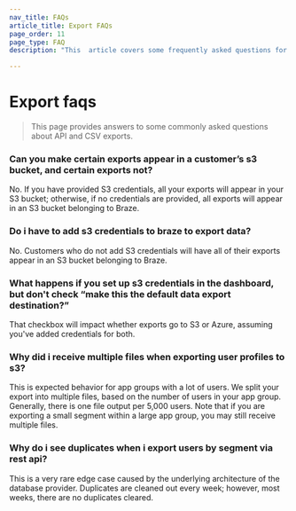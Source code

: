 ```yaml
---
nav_title: FAQs
article_title: Export FAQs
page_order: 11
page_type: FAQ
description: "This  article covers some frequently asked questions for API and CSV exports."

---
```


# Export faqs

> This page provides answers to some commonly asked questions about API and CSV exports.

### Can you make certain exports appear in a customer’s s3 bucket, and certain exports not?

No. If you have provided S3 credentials, all your exports will appear in your S3 bucket; otherwise, if no credentials are provided, all exports will appear in an S3 bucket belonging to Braze.

### Do i have to add s3 credentials to braze to export data?

No. Customers who do not add S3 credentials will have all of their exports appear in an S3 bucket belonging to Braze.

### What happens if you set up s3 credentials in the dashboard, but don't check “make this the default data export destination?”

That checkbox will impact whether exports go to S3 or Azure, assuming you've added credentials for both.

### Why did i receive multiple files when exporting user profiles to s3?

This is expected behavior for app groups with a lot of users. We split your export into multiple files, based on the number of users in your app group. Generally, there is one file output per 5,000 users. Note that if you are exporting a small segment within a large app group, you may still receive multiple files.

### Why do i see duplicates when i export users by segment via rest api?

This is a very rare edge case caused by the underlying architecture of the database provider. Duplicates are cleaned out every week; however, most weeks, there are no duplicates cleared.
